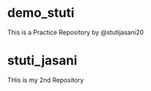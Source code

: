 # demo_stuti
This is a Practice Repository by @stutijasani20
# stuti_jasani
THis is my 2nd Repository
